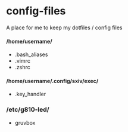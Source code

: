 # config-files
A place for me to keep my dotfiles / config files 

#### /home/username/
* .bash_aliases
* .vimrc
* .zshrc

#### /home/username/.config/sxiv/exec/
* .key_handler

### /etc/g810-led/
* gruvbox
